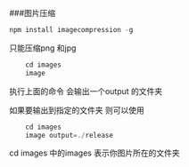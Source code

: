 ###图片压缩

```javascript
npm install imagecompression -g
```
只能压缩png 和jpg

```javascript
    cd images
    image
```

执行上面的命令 会输出一个output 的文件夹

如果要输出到指定的文件夹  则可以使用
```javascript
    cd images
    image output=./release
```

cd images  中的images  表示你图片所在的文件夹
